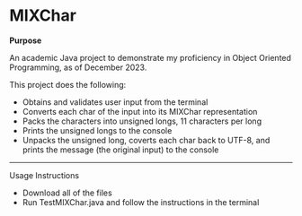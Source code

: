 # MIXChar

**Purpose**

An academic Java project to demonstrate my proficiency in Object Oriented Programming, as of December 2023.

This project does the following:

- Obtains and validates user input from the terminal
- Converts each char of the input into its MIXChar representation
- Packs the characters into unsigned longs, 11 characters per long
- Prints the unsigned longs to the console
- Unpacks the unsigned long, coverts each char back to UTF-8, and prints the message (the original input) to the console
_________________________________________________________________________________________________________________________
Usage Instructions
- Download all of the files
- Run TestMIXChar.java and follow the instructions in the terminal

